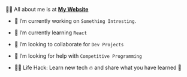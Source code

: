 🙋‍♂️ All about me is at **[My Website](https://sebinsaji.vercel.app/)**

- 🔭 I’m currently working on `Something Intresting`.

- 🌱 I’m currently learning `React`

- 👯 I’m looking to collaborate for `Dev Projects`

- 🤔 I’m looking for help with `Competitive Programming`

- 👨‍💻 Life Hack: Learn new tech :fire: and share what you have learned :tada:
